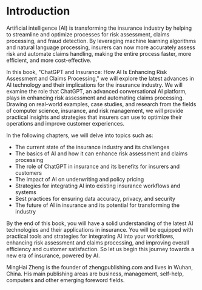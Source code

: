 # Introduction

Artificial intelligence (AI) is transforming the insurance industry by helping to streamline and optimize processes for risk assessment, claims processing, and fraud detection. By leveraging machine learning algorithms and natural language processing, insurers can now more accurately assess risk and automate claims handling, making the entire process faster, more efficient, and more cost-effective.

In this book, "ChatGPT and Insurance: How AI Is Enhancing Risk Assessment and Claims Processing," we will explore the latest advances in AI technology and their implications for the insurance industry. We will examine the role that ChatGPT, an advanced conversational AI platform, plays in enhancing risk assessment and automating claims processing. Drawing on real-world examples, case studies, and research from the fields of computer science, insurance, and risk management, we will provide practical insights and strategies that insurers can use to optimize their operations and improve customer experiences.

In the following chapters, we will delve into topics such as:

- The current state of the insurance industry and its challenges
- The basics of AI and how it can enhance risk assessment and claims processing
- The role of ChatGPT in insurance and its benefits for insurers and customers
- The impact of AI on underwriting and policy pricing
- Strategies for integrating AI into existing insurance workflows and systems
- Best practices for ensuring data accuracy, privacy, and security
- The future of AI in insurance and its potential for transforming the industry

By the end of this book, you will have a solid understanding of the latest AI technologies and their applications in insurance. You will be equipped with practical tools and strategies for integrating AI into your workflows, enhancing risk assessment and claims processing, and improving overall efficiency and customer satisfaction. So let us begin this journey towards a new era of insurance, powered by AI.

MingHai Zheng is the founder of zhengpublishing.com and lives in Wuhan, China. His main publishing areas are business, management, self-help, computers and other emerging foreword fields.
